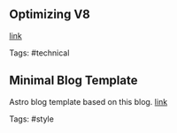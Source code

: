 ## Optimizing V8

[link](https://mrale.ph/blog/2018/02/03/maybe-you-dont-need-rust-to-speed-up-your-js.html)

Tags: #technical

## Minimal Blog Template

Astro blog template based on this blog.
[link](https://bearblog.dev)

Tags: #style

